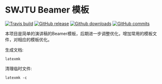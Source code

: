 # SWJTU Beamer 模板

[![Travis build](https://travis-ci.org/swjtutug/swjtubeamer.svg?branch=master)](https://travis-ci.org/swjtutug/swjtubeamer)
[![GitHub release](https://img.shields.io/github/release/swjtutug/swjtubeamer/all.svg)](https://github.com/swjtutug/swjtubeamer/releases/latest)
[![Github downloads](https://img.shields.io/github/downloads/swjtutug/swjtubeamer/total.svg)](https://github.com/swjtutug/swjtubeamer/releases)
[![GitHub commits](https://img.shields.io/github/commits-since/swjtutug/swjtubeamer/v1.0.svg)](https://github.com/swjtutug/swjtubeamer/commits/master)

本项目是简单的演讲稿的Beamer模板，后期进一步调整优化，增加常用的模板文件，对相应的模板优化。

生成文档:
```
latexmk
```

清理临时文件:
```
latexmk -c
```

